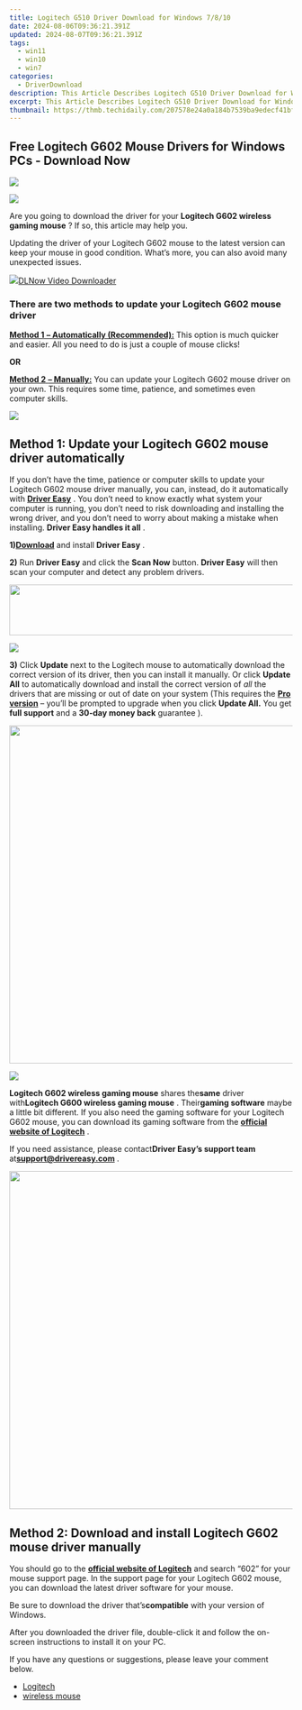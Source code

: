 ```yaml
---
title: Logitech G510 Driver Download for Windows 7/8/10
date: 2024-08-06T09:36:21.391Z
updated: 2024-08-07T09:36:21.391Z
tags:
  - win11
  - win10
  - win7
categories:
  - DriverDownload
description: This Article Describes Logitech G510 Driver Download for Windows 7/8/10
excerpt: This Article Describes Logitech G510 Driver Download for Windows 7/8/10
thumbnail: https://thmb.techidaily.com/207578e24a0a184b7539ba9edecf41bf44046bb6668830fc6d1ed96db57dfa6c.png
---
```


## Free Logitech G602 Mouse Drivers for Windows PCs - Download Now

<!-- affiliate ads begin -->
<a href="https://store.massmailsoftware.com/order/checkout.php?PRODS=1047974&QTY=1&AFFILIATE=108875&CART=1"><img src="https://secure.avangate.com/images/merchant/dc87c13749315c7217cdc4ac692e704c/banera_for_partners-04_%281%29.jpg" border="0"></a>
<!-- affiliate ads end -->
![](https://images.drivereasy.com/wp-content/uploads/2018/10/2397012_ra-1-300x232.jpg)

 Are you going to download the driver for your **Logitech G602 wireless gaming mouse** ? If so, this article may help you.

 Updating the driver of your Logitech G602 mouse to the latest version can keep your mouse in good condition. What’s more, you can also avoid many unexpected issues.

<!-- affiliate ads begin -->
<a href="https://secure.2checkout.com/order/checkout.php?PRODS=4712430&QTY=1&AFFILIATE=108875&CART=1"><img src="https://secure.avangate.com/images/merchant/c404a5adbf90e09631678b13b05d9d7a/products/dlnow_256.png" border="0">DLNow Video Downloader</a>
<!-- affiliate ads end -->
### There are two methods to update your Logitech G602 mouse driver

[**Method 1** **– Automatically (Recommended):**](https://www.drivereasy.com/knowledge/logitech-g602-driver-download-for-windows/#auto) This option is much quicker and easier. All you need to do is just a couple of mouse clicks!

**OR**

[**Method 2** **– Manually:**](https://tools.techidaily.com/drivereasy/download/) You can update your Logitech G602 mouse driver on your own. This requires some time, patience, and sometimes even computer skills.

<!-- affiliate ads begin -->
<a href="https://store.nero.com/order/checkout.php?PRODS=42296740&QTY=1&AFFILIATE=108875&CART=1"><img src="https://www.nero.com/nero-com-wAssets/img/banners/2023/biu/Nero_BackItUp_Screen_2.webp" border="0"></a>
<!-- affiliate ads end -->
## Method 1: Update your Logitech G602 mouse driver automatically

 If you don’t have the time, patience or computer skills to update your Logitech G602 mouse driver manually, you can, instead, do it automatically with **[Driver Easy](https://tools.techidaily.com/drivereasy/download/)**  .  You don’t need to know exactly what system your computer is running, you don’t need to risk downloading and installing the wrong driver, and you don’t need to worry about making a mistake when installing. **Driver Easy handles it all** .

 **1)[Download](https://tools.techidaily.com/drivereasy/download/)** and install **Driver Easy** .

**2)** Run **Driver Easy** and click the **Scan Now** button. **Driver Easy**  will then scan your computer and detect any problem drivers.

<!-- affiliate ads begin -->
<a href="https://laganoo.pxf.io/c/5597632/1657399/16446" target="_top" id="1657399"><img src="//a.impactradius-go.com/display-ad/16446-1657399" border="0" alt="" width="728" height="90"/></a><img height="0" width="0" src="https://imp.pxf.io/i/5597632/1657399/16446" style="position:absolute;visibility:hidden;" border="0" />
<!-- affiliate ads end -->
![](https://images.drivereasy.com/wp-content/uploads/2018/10/Snap149.png)

**3)** Click **Update**  next to the Logitech mouse to automatically download the correct version of its driver, then you can install it manually. Or click **Update All**  to automatically download and install the correct version of _all_ the drivers that are missing or out of date on your system (This requires the **[Pro version](https://tools.techidaily.com/drivereasy/download/)**  – you’ll be prompted to upgrade when you click **Update All.**  You get **full support** and a **30-day money back** guarantee ).

<!-- affiliate ads begin -->
<a href="https://appsumo.8odi.net/c/5597632/2087389/7443" target="_top" id="2087389"><img src="//a.impactradius-go.com/display-ad/7443-2087389" border="0" alt="" width="1200" height="600"/></a><img height="0" width="0" src="https://appsumo.8odi.net/i/5597632/2087389/7443" style="position:absolute;visibility:hidden;" border="0" />
<!-- affiliate ads end -->
![](https://images.drivereasy.com/wp-content/uploads/2018/10/Snap148.png)

**Logitech G602 wireless gaming mouse** shares the**same** driver with**Logitech G600 wireless gaming mouse** . Their**gaming software** maybe a little bit different. If you also need the gaming software for your Logitech G602 mouse, you can download its gaming software from the **[official website of Logitech](https://www.logitech.com/en-us)**  .

 If you need assistance, please contact**Driver Easy’s support team** at[**support@drivereasy.com**](https://tools.techidaily.com/drivereasy/download/) .

<!-- affiliate ads begin -->
<a href="https://appsumo.8odi.net/c/5597632/2082532/7443" target="_top" id="2082532"><img src="//a.impactradius-go.com/display-ad/7443-2082532" border="0" alt="" width="1200" height="600"/></a><img height="0" width="0" src="https://appsumo.8odi.net/i/5597632/2082532/7443" style="position:absolute;visibility:hidden;" border="0" />
<!-- affiliate ads end -->
## Method 2: Download and install Logitech G602 mouse driver manually

 You should go to the **[official website of Logitech](https://www.logitech.com/en-us)**  and search “602” for your mouse support page. In the support page for your Logitech G602 mouse, you can download the latest driver software for your mouse.

 Be sure to download the driver that’s**compatible** with your version of Windows.

 After you downloaded the driver file, double-click it and follow the on-screen instructions to install it on your PC.

 If you have any questions or suggestions, please leave your comment below.

* [Logitech](https://tools.techidaily.com/drivereasy/download/)
* [wireless mouse](https://tools.techidaily.com/drivereasy/download/)

<ins class="adsbygoogle"
     style="display:block"
     data-ad-format="autorelaxed"
     data-ad-client="ca-pub-7571918770474297"
     data-ad-slot="1223367746"></ins>



<ins class="adsbygoogle"
     style="display:block"
     data-ad-client="ca-pub-7571918770474297"
     data-ad-slot="8358498916"
     data-ad-format="auto"
     data-full-width-responsive="true"></ins>
